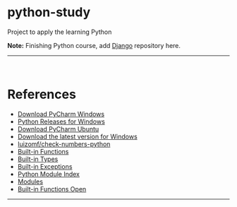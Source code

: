 # python-study
Project to apply the learning Python

**Note:**
Finishing Python course, add [Django](https://github.com/BrunoComitre/django3) repository here.

***  

</br>

# References

- [Download PyCharm Windows](https://www.jetbrains.com/pycharm/download/#section=windows)
- [Python Releases for Windows](https://www.python.org/downloads/windows/)
- [Download PyCharm Ubuntu](https://www.jetbrains.com/pycharm/download/#section=linux)
- [Download the latest version for Windows](https://www.python.org/downloads/)  
- [luizomf/check-numbers-python](https://github.com/luizomf/check-numbers-python/blob/master/chk_numbers.py)
- [Built-in Functions](https://docs.python.org/3/library/functions.html)
- [Built-in Types](https://docs.python.org/3/library/stdtypes.html)
- [Built-in Exceptions](https://docs.python.org/3/library/exceptions.html)
- [Python Module Index](https://docs.python.org/3/py-modindex.html)
- [Modules](https://docs.python.org/3/tutorial/modules.html)
- [Built-in Functions Open](https://docs.python.org/3/library/functions.html#open)

***
